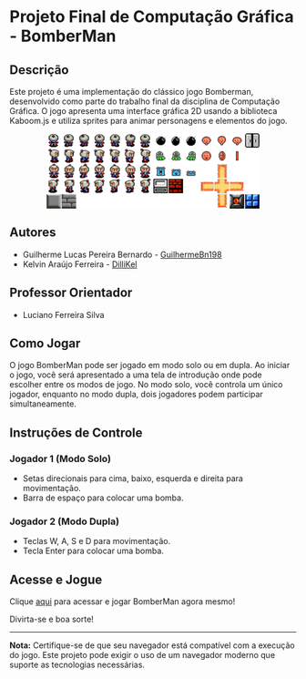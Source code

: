 # Projeto Final de Computação Gráfica - BomberMan

## Descrição
Este projeto é uma implementação do clássico jogo Bomberman, desenvolvido como parte do trabalho final da disciplina de Computação Gráfica. O jogo apresenta uma interface gráfica 2D usando a biblioteca Kaboom.js e utiliza sprites para animar personagens e elementos do jogo.

<div align="center">
  <img src="./game/img/sprites.png" alt="Sprites" style="display: block; margin: 0 auto;">
</div>

## Autores
- Guilherme Lucas Pereira Bernardo - [GuilhermeBn198](https://github.com/GuilhermeBn198)
- Kelvin Araújo Ferreira - [DilliKel](https://github.com/DilliKel)

## Professor Orientador
- Luciano Ferreira Silva

## Como Jogar
O jogo BomberMan pode ser jogado em modo solo ou em dupla. Ao iniciar o jogo, você será apresentado a uma tela de introdução onde pode escolher entre os modos de jogo. No modo solo, você controla um único jogador, enquanto no modo dupla, dois jogadores podem participar simultaneamente.

## Instruções de Controle

### Jogador 1 (Modo Solo)
- Setas direcionais para cima, baixo, esquerda e direita para movimentação.
- Barra de espaço para colocar uma bomba.

### Jogador 2 (Modo Dupla)
- Teclas W, A, S e D para movimentação.
- Tecla Enter para colocar uma bomba.

## Acesse e Jogue
Clique [aqui](https://bomberman-dillikel.vercel.app/) para acessar e jogar BomberMan agora mesmo!

Divirta-se e boa sorte!

---
**Nota:** Certifique-se de que seu navegador está compatível com a execução do jogo. Este projeto pode exigir o uso de um navegador moderno que suporte as tecnologias necessárias.
